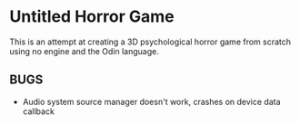 # Untitled Horror Game

This is an attempt at creating a 3D psychological horror game from scratch using no engine and the Odin language.

## BUGS

- Audio system source manager doesn't work, crashes on device data callback
